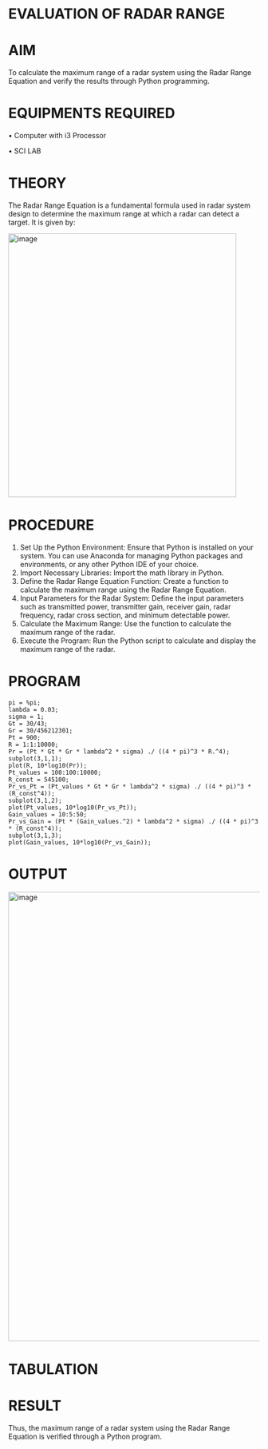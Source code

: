 # EVALUATION OF RADAR RANGE
# AIM
To calculate the maximum range of a radar system using the Radar Range Equation and verify the results through Python programming.
# EQUIPMENTS REQUIRED

• Computer with i3 Processor

• SCI LAB

# THEORY
The Radar Range Equation is a fundamental formula used in radar system design to determine the maximum range at which a radar can detect a target. It is given by:

<img width="457" height="528" alt="image" src="https://github.com/user-attachments/assets/0a3969a4-d771-4537-989c-dc5cf96b7c0e" />

# PROCEDURE

1.	Set Up the Python Environment: Ensure that Python is installed on your system. You can use Anaconda for managing Python packages and environments, or any other Python IDE of your choice.
2.	Import Necessary Libraries: Import the math library in Python.
3.	Define the Radar Range Equation Function: Create a function to calculate the maximum range using the Radar Range Equation.
4.	Input Parameters for the Radar System: Define the input parameters such as transmitted power, transmitter gain, receiver gain, radar frequency, radar cross section, and minimum detectable power.
5.	Calculate the Maximum Range: Use the function to calculate the maximum range of the radar.
6.	Execute the Program: Run the Python script to calculate and display the maximum range of the radar.
# PROGRAM
```ASM
pi = %pi;
lambda = 0.03; 
sigma = 1;
Gt = 30/43;
Gr = 30/456212301;
Pt = 900;
R = 1:1:10000;
Pr = (Pt * Gt * Gr * lambda^2 * sigma) ./ ((4 * pi)^3 * R.^4);
subplot(3,1,1);
plot(R, 10*log10(Pr)); 
Pt_values = 100:100:10000;
R_const = 545100;
Pr_vs_Pt = (Pt_values * Gt * Gr * lambda^2 * sigma) ./ ((4 * pi)^3 * (R_const^4));
subplot(3,1,2);
plot(Pt_values, 10*log10(Pr_vs_Pt));
Gain_values = 10:5:50;
Pr_vs_Gain = (Pt * (Gain_values.^2) * lambda^2 * sigma) ./ ((4 * pi)^3 * (R_const^4));
subplot(3,1,3);
plot(Gain_values, 10*log10(Pr_vs_Gain));
```
# OUTPUT
<img width="940" height="900" alt="image" src="https://github.com/user-attachments/assets/b4ad059d-663c-414c-b628-16d46c557c62" />

# TABULATION

# RESULT
Thus, the maximum range of a radar system using the Radar Range Equation is verified through a Python program.


